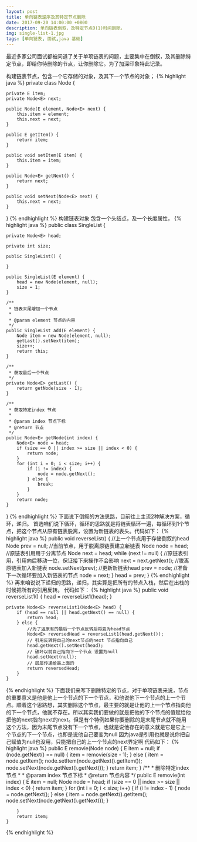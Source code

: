 ```yaml
---
layout: post
title: 单向链表逆序及其特定节点删除
date: 2017-09-20 14:00:00 +0800
description: 单向链表倒叙，及特定节点O(1)时间删除。
img: single-list-1.jpg
tags: [单向链表, 面试,java 基础]
---
```

最近多家公司面试都被问道了关于单项链表的问题，主要集中在倒叙，及其删除特定节点，即给你待删除的节点，让你删除它。为了加深印象特此记录。


构建链表节点，包含一个它存储的对象，及其下一个节点的对象；
{% highlight java %}
private class Node<E> {

    private E item;
    private Node<E> next;

    public Node(E element, Node<E> next) {
        this.item = element;
        this.next = next;
    }

    public E getItem() {
        return item;
    }

    public void setItem(E item) {
        this.item = item;
    }

    public Node<E> getNext() {
        return next;
    }

    public void setNext(Node<E> next) {
        this.next = next;
    }
    
}
{% endhighlight %}
构建链表对象 包含一个头结点，及一个长度属性，
{% highlight java %}
public class SingleList<E> {

    private Node<E> head;

    private int size;

    public SingleList() {

    }

    public SingleList(E element) {
        head = new Node(element, null);
        size = 1;
    }

    /**
     * 链表末尾增加一个节点
     *
     * @param element 节点的内容
     */
    public SingleList add(E element) {
        Node item = new Node(element, null);
        getLast().setNext(item);
        size++;
        return this;
    }

    /**
     * 获取最后一个节点
     */
    private Node<E> getLast() {
        return getNode(size - 1);
    }

    /**
     * 获取特定index 节点
     *
     * @param index 节点下标
     * @return 节点
     */
    public Node<E> getNode(int index) {
        Node<E> node = head;
        if (size == 0 || index >= size || index < 0) {
            return node;
        }
        for (int i = 0; i < size; i++) {
            if (i != index) {
                node = node.getNext();
            } else {
                break;
            }
        }
        return node;
    }
}
{% endhighlight %}
下面说下倒叙的方法思路，目前往上主流2种解决方案，循环，递归。
首选咱们说下循环，循环的思路就是将链表循环一遍，每循环到1个节点，把这个节点从原有链表脱离，设置为新链表的表头。代码如下：
{% highlight java %}
    	public void reverseList() {
        //上一个节点用于存储倒叙的head
        Node<E> prev = null;
        //当前节点，用于脱离原链表建立新链表
        Node<E> node = head;
        //原链表引用用于分离节点
        Node<E> next = head;
        while (next != null) {
            //原链表引用，引用向后移动一位，保证接下来操作不会影响
            next = next.getNext();
            //脱离原链表加入新链表
            node.setNext(prev);
            //更新新链表head
            prev = node;
            //准备下一次循环要加入新链表的节点
            node = next;
        }
        head = prev;
    }
{% endhighlight %}
再来咱说说下递归的思路，递归，其实算是把所有的节点入栈，然后在出栈的时候把所有的引用反转。 代码如下：
{% highlight java %}
    public void reverseList1() {
        head = reverseList1(head);
    }

    private Node<E> reverseList1(Node<E> head) {
        if (head == null || head.getNext() == null) {
            return head;
        } else {
            //为了返原有的最后一个节点反转后将变为head节点
            Node<E> reversedHead = reverseList1(head.getNext());
            // 引用反转将自己的next节点的next 节点指向自己
            head.getNext().setNext(head);
            // 破坏以前自己指向下一个节点 设置为null
            head.setNext(null);
            // 层层传递给最上面的
            return reversedHead;
        }
    }
{% endhighlight %}
下面我们来写下删除特定的节点，对于单项链表来说，节点的重要意义是他是他上一个节点的下一个节点，和他说他下一个节点的上一个节点。顺着这个思路想，其实删除这个节点，最主要的就是让他的上一个节点指向他的下一个节点，他就不存在。所以其实我们要做的就是把他的下个节点的值赋给他把他的next指向next的next。但是有个特例如果你要删除的是末尾节点就不能用这个方法，因为末尾节点没有下一个节点，也就是说他存在的意义就是它是它上一个节点的下一个节点，也即是说他自己要变为null 因为java是引用也就是说你把自己赋值为null也没用，只能把自己的上一个节点的next界定啊 代码如下：
{% highlight java %}
    public E removie(Node<E> node) {
        E item = null;
        if (node.getNext() == null) {
            item = removie(size - 1);
        } else {
            item = node.getItem();
            node.setItem(node.getNext().getItem());
            node.setNext(node.getNext().getNext());
        }
        return item;
    }
    /**
     * 删除特定index 节点
     *
     * @param index 节点下标
     * @return 节点内容
     */
    public E removie(int index) {
        E item = null;
        Node<E> node = head;
        if (size == 0 || index >= size || index < 0) {
            return item;
        }
        for (int i = 0; i < size; i++) {
            if (i != index - 1) {
                node = node.getNext();
            } else {
                item = node.getNext().getItem();
                node.setNext(node.getNext().getNext());
            }

        }
        return item;
    }
{% endhighlight %}